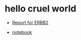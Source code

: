 # hello cruel world

* <a href="reports/erbb2.html">Report for ERBB2</a>

* <a href="analysis/dmap.html">notebook</a>